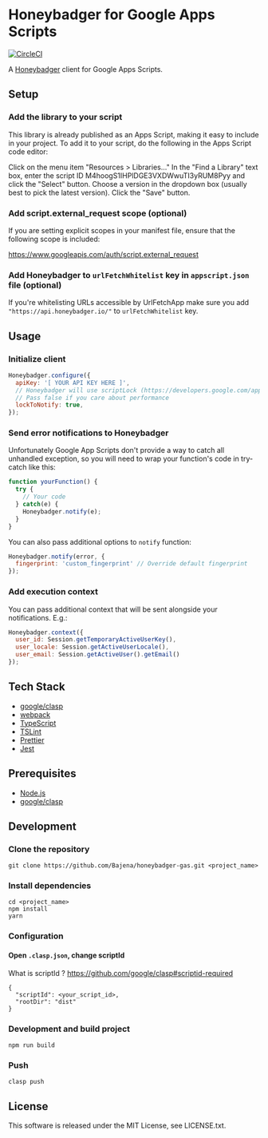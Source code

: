 # Honeybadger for Google Apps Scripts
[![CircleCI](https://circleci.com/gh/Bajena/honeybadger-gas/tree/master.svg?style=svg)](https://circleci.com/gh/Bajena/honeybadger-gas/tree/master)

A [Honeybadger](https://www.honeybadger.io/) client for Google Apps Scripts.

## Setup

### Add the library to your script

This library is already published as an Apps Script, making it easy to include in your project. To add it to your script, do the following in the Apps Script code editor:

Click on the menu item "Resources > Libraries..."
In the "Find a Library" text box, enter the script ID M4hoogS1IHPlDGE3VXDWwuTI3yRUM8Pyy and click the "Select" button.
Choose a version in the dropdown box (usually best to pick the latest version).
Click the "Save" button.

### Add script.external_request scope (optional)

If you are setting explicit scopes in your manifest file, ensure that the following scope is included:

https://www.googleapis.com/auth/script.external_request

### Add Honeybadger to `urlFetchWhitelist` key in `appscript.json` file (optional)

If you're whitelisting URLs accessible by UrlFetchApp make sure you add `"https://api.honeybadger.io/"` to `urlFetchWhitelist` key.

## Usage

### Initialize client

```javascript
Honeybadger.configure({
  apiKey: '[ YOUR API KEY HERE ]',
  // Honeybadger will use scriptLock (https://developers.google.com/apps-script/reference/lock/lock-service#getscriptlock) to prevent race conditions when multiple instances of script throw the same error.
  // Pass false if you care about performance
  lockToNotify: true,
});
```

### Send error notifications to Honeybadger

Unfortunately Google App Scripts don't provide a way to catch all unhandled exception, so you will need to wrap your function's code in try-catch like this:

```javascript
function yourFunction() {
  try {
    // Your code
  } catch(e) {
    Honeybadger.notify(e);
  }
}
```

You can also pass additional options to `notify` function:
```javascript
Honeybadger.notify(error, {
  fingerprint: 'custom_fingerprint' // Override default fingerprint
});
```

### Add execution context

You can pass additional context that will be sent alongside your notifications.
E.g.:
```javascript
Honeybadger.context({
  user_id: Session.getTemporaryActiveUserKey(),
  user_locale: Session.getActiveUserLocale(),
  user_email: Session.getActiveUser().getEmail()
});
```

## Tech Stack
- [google/clasp](https://github.com/google/clasp)
- [webpack](https://webpack.js.org/)
- [TypeScript](http://www.typescriptlang.org/)
- [TSLint](https://palantir.github.io/tslint/)
- [Prettier](https://prettier.io/)
- [Jest](https://facebook.github.io/jest/)

## Prerequisites
- [Node.js](https://nodejs.org/)
- [google/clasp](https://github.com/google/clasp)

## Development

### Clone the repository
```
git clone https://github.com/Bajena/honeybadger-gas.git <project_name>
```

### Install dependencies
```
cd <project_name>
npm install
yarn
```

### Configuration
#### Open `.clasp.json`, change scriptId
What is scriptId ? https://github.com/google/clasp#scriptid-required
```
{
  "scriptId": <your_script_id>,
  "rootDir": "dist"
}
```

### Development and build project
```
npm run build
```

### Push
```
clasp push
```

## License
This software is released under the MIT License, see LICENSE.txt.
